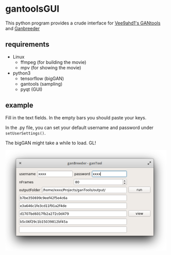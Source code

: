 # gantoolsGUI
This python program provides a crude interface for [Vee9ahd1's GANtools](https://gitlab.com/Vee9ahd1/gantools) and [Ganbreeder](https://ganbreeder.app/)

## requirements

- Linux
	- ffmpeg (for building the movie)
	- mpv (for showing the movie)
- python3
	- tensorflow (bigGAN)
	- gantools (sampling)
	- pyqt (GUI)

## example

Fill in the text fields. In the empty bars you should paste your keys.

In the .py file, you can set your default username and password under `setUserSettings()`.

The bigGAN might take a while to load. GL!

![example](gitData/screenshot.png)
